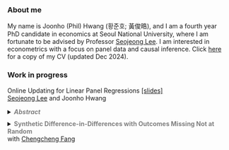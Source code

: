 ### About me

My name is Joonho (Phil) Hwang (황준호; 黃俊晧), and I am a fourth year PhD candidate in economics at Seoul National University, where I am fortunate to be advised by Professor [Seojeong Lee](https://sites.google.com/site/misspecifiedjay/). I am interested in econometrics with a focus on panel data and causal inference. Click [here](https://drive.google.com/file/d/1D1kX0qi5IJsP2ikEBsCDgj1oTDCIpTzR/view?usp=sharing) for a copy of my CV (updated Dec 2024).

### Work in progress
Online Updating for Linear Panel Regressions  <a href="https://drive.google.com/file/d/1RYYiOoaNpwb0QlAOAeb1EZ90yPcIShnK/view?usp=sharing">[slides]</a>  
<a href="https://sites.google.com/site/misspecifiedjay/">Seojeong Lee</a> and Joonho Hwang  
<div style="margin-top: 10px;"> <!-- 간격을 조정 -->
<details>
<summary markdown='span'>
  <span style="font-weight: bold; color: gray;">
    <em>Abstract</em>
  </span>
</summary>

<span style="font-size: 95%; margin-top: 10px; display: block; text-align: justify;">
  In this article, we address online estimation methods for widely used linear fixed effects models in panel data. Online estimation involves estimation procedures where data arrives sequentially, without requiring access to the historical dataset. Given the potential size of the dataset or data confidentiality constraints, researchers may be unable to store and access the entire dataset locally. We propose a memory-efficient online updating procedure for fixed effects estimators in panel data. Since panel data includes two dimensions, expansion may occur in either: (1) new individuals with time observations or (2) new time periods for an existing individual. For each scenario, we demonstrate how to estimate regression coefficients and variance while ensuring memory efficiency.
</span>

</details>

<div style="margin: 10px 0;"></div> <!-- 간격 조정 -->

<details>
<summary markdown='span'>
  <span style="font-weight: bold; color: gray;">
    Synthetic Difference-in-Differences with Outcomes Missing Not at Random
  </span>
  <br> with <a href="https://www.econ.uni-bonn.de/en/department/doctoral-students/chencheng-fang">Chengcheng Fang</a><br /> 
</summary>

<span style="font-size: 95%; margin-top: 20px; display: block; text-align: justify;">
  <em>Abstract</em>: TBD
</span>

</details>
